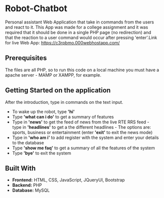 # Robot-Chatbot

Personal assistant Web Application that take in commands from the users and react to it. This App was made for a college assignment and it was required that it should be done in a single PHP page (no redirection) and that the reaction to a user command would occur after pressing 'enter'.Link for live Web App: https://c3rpbmo.000webhostapp.com/

## Prerequisites

The files are all PHP, so to run this code on a local machine you must have a apache server - MAMP or XAMPP, for example.

## Getting Started on the application

After the introduction, type in commands on the text input.
* To wake up the robot, type **'hi'**
* Type **'what can i do'** to get a summary of features
* Type in **'news'** to get the feed of news from the live RTE RRS feed - type in **'headlines'** to get a the different headlines - The options are: sports, business or entertainment (enter **'exit'** to exit the news mode)
* Type in **'who am i'** to add register with the system and enter your details to the database
* Type **'show me faq'** to get a summary of all the features of the system
* Type **'bye'** to exit the system

## Built With

* **Frontend:** HTML, CSS, JavaScript, JQueryUI, Bootstrap
* **Backend:** PHP
* **Database:** MySQL




